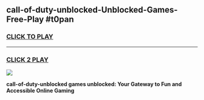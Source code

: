 
## call-of-duty-unblocked-Unblocked-Games-Free-Play #t0pan
<h3>
<a href="https://us.freeplayer.one?title=call-of-duty-unblocked&ref=9M">CLICK TO PLAY</a></h3>
<hr>

<h3>
<a href="https://us.freeplayer.one?title=call-of-duty-unblocked&ref=9M">CLICK 2 PLAY</a>
  
</h3>

<a href="https://us.freeplayer.one?title=call-of-duty-unblocked&ref=9M"><img src="https://clearcache.store/games.png"></a>


**call-of-duty-unblocked games unblocked: Your Gateway to Fun and Accessible Online Gaming**
